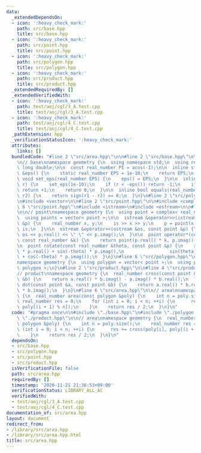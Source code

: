 ```yaml
---
data:
  _extendedDependsOn:
  - icon: ':heavy_check_mark:'
    path: src/base.hpp
    title: src/base.hpp
  - icon: ':heavy_check_mark:'
    path: src/point.hpp
    title: src/point.hpp
  - icon: ':heavy_check_mark:'
    path: src/polygon.hpp
    title: src/polygon.hpp
  - icon: ':heavy_check_mark:'
    path: src/product.hpp
    title: src/product.hpp
  _extendedRequiredBy: []
  _extendedVerifiedWith:
  - icon: ':heavy_check_mark:'
    path: test/aoj/cgl/3_A.test.cpp
    title: test/aoj/cgl/3_A.test.cpp
  - icon: ':heavy_check_mark:'
    path: test/aoj/cgl/4_C.test.cpp
    title: test/aoj/cgl/4_C.test.cpp
  _pathExtension: hpp
  _verificationStatusIcon: ':heavy_check_mark:'
  attributes:
    links: []
  bundledCode: "#line 2 \"src/area.hpp\"\n\n#line 2 \"src/base.hpp\"\n\n#include <cmath>\n\
    \n// base\nnamespace geometry {\n  using namespace std;\n  using real_number =\
    \ long double;\n\n  const real_number PI = acos(-1);\n\n  inline static real_number\
    \ &eps() {\n    static real_number EPS = 1e-10;\n    return EPS;\n  }\n\n  static\
    \ void set_eps(real_number EPS) {\n    eps() = EPS;\n  }\n\n  inline int sign(real_number\
    \ r) {\n    set_eps(1e-10);\n    if (r < -eps()) return -1;\n    if (r > +eps())\
    \ return +1;\n    return 0;\n  }\n\n  inline bool equals(real_number r1, real_number\
    \ r2) {\n    return sign(r1 - r2) == 0;\n  }\n}\n#line 2 \"src/polygon.hpp\"\n\
    \n#include <vector>\n\n#line 2 \"src/point.hpp\"\n\n#include <complex>\n#line\
    \ 6 \"src/point.hpp\"\n#include <istream>\n#include <ostream>\n\n#line 10 \"src/point.hpp\"\
    \n\n// point\nnamespace geometry {\n  using point = complex< real_number >;\n\
    \  using points = vector< point >;\n\n  istream &operator>>(istream &is, point\
    \ &p) {\n    real_number x, y;\n    is >> x >> y;\n    p = point(x, y);\n    return\
    \ is;\n  }\n\n  ostream &operator<<(ostream &os, const point &p) {\n    return\
    \ os << p.real() << \" \" << p.imag();\n  }\n\n  point operator*(const point &p,\
    \ const real_number &k) {\n    return point(p.real() * k, p.imag() * k);\n  }\n\
    \n  point rotate(const real_number &theta, const point &p) {\n    return point(cos(theta)\
    \ * p.real() + sin(-theta) * p.imag(),\n                 sin(theta) * p.real()\
    \ + cos(-theta) * p.imag());\n  }\n}\n#line 6 \"src/polygon.hpp\"\n\n// polygon\n\
    namespace geometry {\n  using polygon = vector< point >;\n  using polygons = vector<\
    \ polygon >;\n}\n#line 2 \"src/product.hpp\"\n\n#line 4 \"src/product.hpp\"\n\n\
    // product\nnamespace geometry {\n  real_number cross(const point &a, const point\
    \ &b) {\n    return a.real() * b.imag() - a.imag() * b.real();\n  }\n\n  real_number\
    \ dot(const point &a, const point &b) {\n    return a.real() * b.real() + a.imag()\
    \ * b.imag();\n  }\n}\n#line 6 \"src/area.hpp\"\n\n// area\nnamespace geometry\
    \ {\n  real_number area(const polygon &poly) {\n    int n = poly.size();\n   \
    \ real_number res = 0;\n    for (int i = 0; i < n; ++i) {\n      res += cross(poly[i],\
    \ poly[(i + 1) % n]);\n    }\n    return res / 2;\n  }\n}\n"
  code: "#pragma once\n\n#include \"./base.hpp\"\n#include \"./polygon.hpp\"\n#include\
    \ \"./product.hpp\"\n\n// area\nnamespace geometry {\n  real_number area(const\
    \ polygon &poly) {\n    int n = poly.size();\n    real_number res = 0;\n    for\
    \ (int i = 0; i < n; ++i) {\n      res += cross(poly[i], poly[(i + 1) % n]);\n\
    \    }\n    return res / 2;\n  }\n}\n"
  dependsOn:
  - src/base.hpp
  - src/polygon.hpp
  - src/point.hpp
  - src/product.hpp
  isVerificationFile: false
  path: src/area.hpp
  requiredBy: []
  timestamp: '2020-11-21 21:36:53+09:00'
  verificationStatus: LIBRARY_ALL_AC
  verifiedWith:
  - test/aoj/cgl/3_A.test.cpp
  - test/aoj/cgl/4_C.test.cpp
documentation_of: src/area.hpp
layout: document
redirect_from:
- /library/src/area.hpp
- /library/src/area.hpp.html
title: src/area.hpp
---
```

